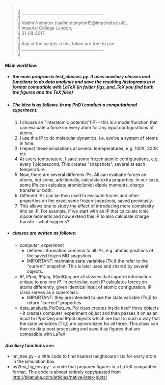 <blockquote>
  <p> 
    <br>\| __________________________________________
    <br>/| 
    <br>\| Vadim Nemytov (vadim.nemytov13@imperial.ac.uk),
    <br>/| Imperial College London,
    <br>\| 31-08-2017
    <br>/|
    <br>\| Any of the scripts in this folder are free to use.
    <br>/| __________________________________________
    <br>\|
  </p>
</blockquote>

#### Main workflow:
- ##### the main program is test_classes.py. It uses auxiliary classes and functions to do data analysis and save the resulting histograms in a format compatible with LaTeX (in folder figs_and_TeX you find both the figures and the TeX files)
- ##### The idea is as follows. In my PhD I conduct a computational experiment.
  1. I choose an "interatomic potential"(IP) - this is a model/function that can evaluate a force on every atom for any input configurations of atoms.
  2. I use this IP to do molecular dynamics, i.e. evolve a system of atoms in time.
  3. I repeat these simulations at several temeperatures, e.g. 100K, 300K etc.
  4. At every temperature, I save some frozen atomic configurations, e.g. every 1 picosecond. This creates "snapshots", several at each temperature.
  5. Now, there are several differens IPs. All can evaluate forces on atoms, but some, additionally, calculate extra properties. In our case, some IPs can calculate atomic(ionic) dipole moments, charge transfer or both.
  6. Different IPs can be then used to evaluate forces and other properties on the exact same frozen snapshots, saved previously.
  7. This allows one to study the effect of introducing more complexity into an IP. For example, if we start with an IP that calculate ionic dipole moments and now extend this IP to also calculate charge transfe - what happens?
- ##### classes are written as follows:
  * *computer_experiment* 
    - defines information common to all IPs, e.g. atomic positions of the saved frozen MD snapshots
    - IMPORTANT: maintains state variables (Tk,i) the refer to the "current" snapshot. This is later used and shared by several objects.
  * *IP*, *IPpol*, *IPqeq*, *IPpolQeq* are all classes that caputre information unique to any one IP. In particular, each IP calculates forces on atoms differently, given identical input of atomic configuration. IP class serves as a superclass.
    - IMPORTANT: they are intended to use the state variable (Tk,i) to return "current" properties
  * data_analysis_PolQeq_vs_Pol class creates inside itself three objects - it creates computer_experiment object and then passes it on as an input to IPpolQeq and IPpol objects which are built in such a way that the state variables (Tk,i) are syncronized for all three. This class can then do data post processing and save it as figures that are compatible with LaTeX

#### Auxiliary functions are:
- nn_tree.py - a little code to find nearest neighbours lists for every atom in the simulation box.
- py2tex_fig_env.py - a code that prepares figures in a LaTeX compatible format. This code is almost entirely copy/pasted from http://bkanuka.com/articles/native-latex-plots/
